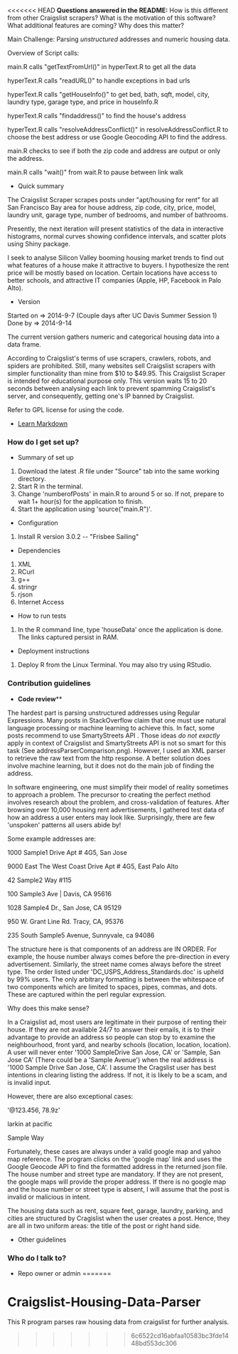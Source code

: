 <<<<<<< HEAD
**Questions answered in the README:** 
 How is this different from other Craigslist scrapers?
 What is the motivation of this software?
 What additional features are coming?
 Why does this matter?

Main Challenge: Parsing *unstructured* addresses and numeric housing data.

Overview of Script calls:

main.R calls "getTextFromUrl()" in hyperText.R to get all the data

hyperText.R calls "readURL()" to handle exceptions in bad urls

hyperText.R calls "getHouseInfo()" to get bed, bath, sqft, model, city, laundry type, garage type, and price in houseInfo.R

hyperText.R calls "findaddress()" to find the house's address

hyperText.R calls "resolveAddressConflict()" in resolveAddressConflict.R to choose the best address or use Google Geocoding API to find the address.

main.R checks to see if both the zip code and address are output or only the address.

main.R calls "wait()" from wait.R to pause between link walk


* Quick summary

The Craigslist Scraper scrapes posts under "apt/housing for rent" for all San Francisco Bay area for house address, zip code, city, price, model, laundry unit, garage type, number of bedrooms, and number of bathrooms.  

Presently, the next iteration will present statistics of the data in interactive histograms, normal curves showing confidence intervals, and scatter plots using Shiny package. 

I seek to analyse Silicon Valley booming housing market trends to find out what features of a house make it attractive to buyers. I hypothesize the rent price will be mostly based on location. Certain locations have access to better schools, and attractive IT companies (Apple, HP, Facebook in Palo Alto). 

* Version

Started on => 2014-9-7 (Couple days after UC Davis Summer Session 1)
Done by    => 2014-9-14

The current version gathers numeric and categorical housing data into a data frame.

According to Craigslist's terms of use scrapers, crawlers, robots, and spiders are prohibited. Still, many websites sell Craigslist scrapers with simpler functionality than mine from $10 to $49.95. This Craigslist Scraper is intended for educational purpose only. This version waits 15 to 20 seconds between analysing each link to prevent spamming Craigslist's server, and consequently, getting one's IP banned by Craigslist.

Refer to GPL license for using the code.
 
* [Learn Markdown](https://bitbucket.org/tutorials/markdowndemo)


### How do I get set up? ###

* Summary of set up

1. Download the latest .R file under "Source" tab into the same working directory.
2. Start R in the terminal.
3. Change 'numberofPosts' in main.R to around 5 or so. If not, prepare to wait 1+ hour(s) for the application to finish.
3. Start the application using 'source("main.R")'.

* Configuration

1. Install R version 3.0.2 -- "Frisbee Sailing"

* Dependencies

1. XML
2. RCurl
3. g++
4. stringr
5. rjson
6. Internet Access


* How to run tests

1. In the R command line, type 'houseData' once the application is done. The links captured persist in RAM.

* Deployment instructions

1. Deploy R from the Linux Terminal. You may also try using RStudio.

### Contribution guidelines ###

* **Code review****

The hardest part is parsing unstructured addresses using Regular Expressions. Many posts in StackOverflow claim that one must use natural language processing or machine learning to achieve this. In fact, some posts recommend to use SmartyStreets API . Those ideas *do not exactly* apply in context of Craigslist and SmartyStreets API is not so smart for this task (See addressParserComparison.png). However, I used an XML parser to retrieve the raw text from the http response. A better solution does involve machine learning, but it does not do the main job of finding the address.

In software engineering, one must simplify their model of reality sometimes to approach a problem. The precursor to creating the perfect method involves research about the problem, and cross-validation of features. After browsing over 10,000 housing rent advertisements, I gathered test data of how an address a user enters may look like. Surprisingly, there are few 'unspoken' patterns all users abide by!    

Some example addresses are:

1000 Sample1 Drive Apt # 4G5, San Jose

9000 East The West Coast Drive Apt # 4G5, East Palo Alto 

42 Sample2 Way #115

100 Sample3 Ave  |  Davis, CA 95616

1028 Sample4 Dr., San Jose, CA 95129


950 W. Grant Line Rd. Tracy, CA, 95376

235 South Sample5 Avenue, Sunnyvale, ca 94086 


The structure here is that components of an address are IN ORDER. For example, the house number always comes before the pre-direction in every advertisement. Similarly, the street name comes always before the street type. The order listed under 'DC_USPS_Address_Standards.doc' is upheld by 99% users. The only arbitrary formatting is between the whitespace of two components which are limited to spaces, pipes, commas, and dots. These are captured within the perl regular expression.

Why does this make sense?

In a Craigslist ad, most users are legitimate in their purpose of renting their house. If they are not available 24/7 to answer their emails, it is to their advantage to provide an address so people can stop by to examine the neighbourhood, front yard, and nearby schools (location, location, location).
A user will never enter '1000 SampleDrive San Jose, CA' or 'Sample, San Jose CA' (There could be a 'Sample Avenue') when the real address is '1000 Sample Drive San Jose, CA'. I assume the Cragslist user has best intentions in clearing listing the address. If not, it is likely to be a scam, and is invalid input. 

However, there are also exceptional cases:

'@123.456, 78.9z'

larkin at pacific

Sample Way

Fortunately, these cases are always under a valid google map and yahoo map reference. The program clicks on the 'google map' link and uses the Google Geocode API to find the formatted address in the returned json file. The house number and street type are mandatory. If they are not present, the google maps will provide the proper address. If there is no google map and the house number or street type is absent, I will assume that the post is invalid or malicious in intent.

The housing data such as rent, square feet, garage, laundry, parking, and cities are structured by Cragislist when the user creates a post. Hence, they are all in two uniform areas: the title of the post or right hand side.



* Other guidelines

### Who do I talk to? ###

* Repo owner or admin
=======
# Craigslist-Housing-Data-Parser
This R program parses raw housing data from craigslist for further analysis.
>>>>>>> 6c6522cd16abfaa10583bc3fde1448bd553dc306
